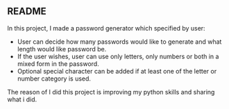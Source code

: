 ## README
In this project, I made a password generator which specified by user: 
 -  User can decide how many passwords would like to generate and what length would like password be.
 -  If the user wishes, user can use only letters, only numbers or both in a mixed form in the password. 
 -  Optional special character can be added if at least one of the letter or number category is used. 
 
 The reason of I did this project is improving my python skills and sharing what i did.
